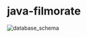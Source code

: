 # java-filmorate
![database_schema](https://github.com/Nabokov79/java-filmorate/blob/add-database/database_schema.jpg)
